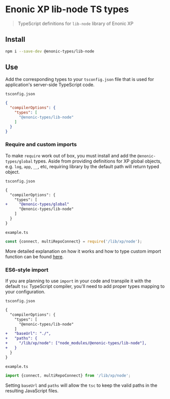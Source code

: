 # Enonic XP lib-node TS types

> TypeScript definitions for `lib-node` library of Enonic XP

## Install

```bash
npm i --save-dev @enonic-types/lib-node
```

## Use

Add the corresponding types to your `tsconfig.json` file that is used for application's server-side TypeScript code.

`tsconfig.json`

```json
{
  "compilerOptions": {
    "types": [
      "@enonic-types/lib-node"
    ]
  }
}
```

### Require and custom imports

To make `require` work out of box, you must install and add the `@enonic-types/global` types. Aside from providing definitions for XP global
objects, e.g. `log`, `app`, `__`, etc, requiring library by the default path will return typed object.

`tsconfig.json`

```diff
{
  "compilerOptions": {
    "types": [
+     "@enonic-types/global"
      "@enonic-types/lib-node"
    ]
  }
}
```

`example.ts`

```ts
const {connect, multiRepoConnect} = require('/lib/xp/node');
```

More detailed explanation on how it works and how to type custom import function can be
found [here](https://github.com/enonic/xp/tree/master/modules/lib/typescript/README.md).

### ES6-style import

If you are planning to use `import` in your code and transpile it with the default `tsc` TypeScript compiler, you'll need to add proper
types mapping to your configuration.

`tsconfig.json`

```diff
{
  "compilerOptions": {
    "types": [
      "@enonic-types/lib-node"
    ]
+   "baseUrl": "./",
+   "paths": {
+     "/lib/xp/node": ["node_modules/@enonic-types/lib-node"],
+   }
  }
}
```

`example.ts`

```ts
import {connect, multiRepoConnect} from '/lib/xp/node';
```

Setting `baseUrl` and `paths` will allow the `tsc` to keep the valid paths in the resulting JavaScript files.
